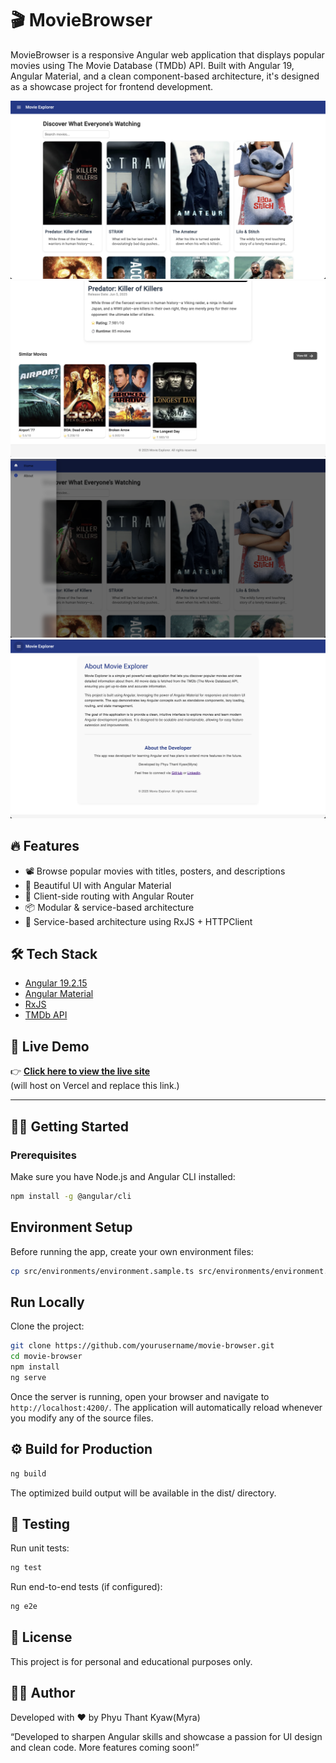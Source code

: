 # 🎬 MovieBrowser

MovieBrowser is a responsive Angular web application that displays popular movies using The Movie Database (TMDb) API. Built with Angular 19, Angular Material, and a clean component-based architecture, it's designed as a showcase project for frontend development.

![Home Page](src/assets/screenshots/home-page.png)
![Movie Details](src/assets/screenshots/movie-details-page.png)
![Sidebar](src/assets/screenshots/side-bar.png)
![About Page](src/assets/screenshots/about-page.png)

## 🔥 Features

- 📽️ Browse popular movies with titles, posters, and descriptions
- 🎨 Beautiful UI with Angular Material
- 🧭 Client-side routing with Angular Router
- 📦 Modular & service-based architecture
- 🔧 Service-based architecture using RxJS + HTTPClient

## 🛠️ Tech Stack

- [Angular 19.2.15](https://angular.io/)
- [Angular Material](https://material.angular.io/)
- [RxJS](https://rxjs.dev/)
- [TMDb API](https://www.themoviedb.org/documentation/api)

## 🚀 Live Demo

👉 [**Click here to view the live site**](https://your-demo-link.com)  
(will host on Vercel and replace this link.)

---

## 🧑‍💻 Getting Started

### Prerequisites

Make sure you have Node.js and Angular CLI installed:

```bash
npm install -g @angular/cli
```

## Environment Setup

Before running the app, create your own environment files:

```bash
cp src/environments/environment.sample.ts src/environments/environment.ts
```

## Run Locally
Clone the project:
```bash
git clone https://github.com/yourusername/movie-browser.git
cd movie-browser
npm install
ng serve
```

Once the server is running, open your browser and navigate to `http://localhost:4200/`. The application will automatically reload whenever you modify any of the source files.


## ⚙️ Build for Production
```bash
ng build
```
The optimized build output will be available in the dist/ directory.

## 🧪 Testing
Run unit tests:

```bash
ng test
```

Run end-to-end tests (if configured):
```bash
ng e2e
```

## 📝 License
This project is for personal and educational purposes only.


## 👩‍💻 Author
Developed with ❤️ by Phyu Thant Kyaw(Myra)

“Developed to sharpen Angular skills and showcase a passion for UI design and clean code. More features coming soon!”
